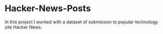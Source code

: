 # Hacker-News-Posts
In this project I worked with a dataset of submission to popular technology site Hacker News.
